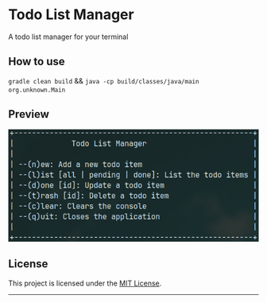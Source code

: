 # Todo List Manager

A todo list manager for your terminal

## How to use

`gradle clean build` && `java -cp build/classes/java/main org.unknown.Main`

## Preview

![Screenshot1](showcase.png)

## License

This project is licensed under the [MIT License](LICENSE).

---

